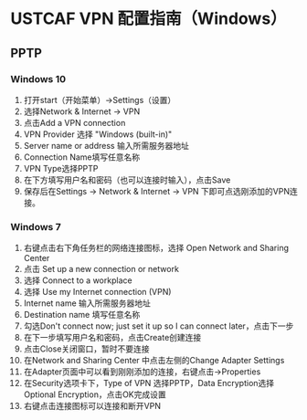 # USTCAF VPN 配置指南（Windows）

## PPTP

### Windows 10

1. 打开start（开始菜单）->Settings（设置）
2. 选择Network & Internet -> VPN
3. 点击Add a VPN connection
4. VPN Provider 选择 "Windows (built-in)"
5. Server name or address 输入所需服务器地址
6. Connection Name填写任意名称
7. VPN Type选择PPTP
8. 在下方填写用户名和密码（也可以连接时输入），点击Save
9. 保存后在Settings -> Network & Internet -> VPN 下即可点选刚添加的VPN连接。

### Windows 7

1. 右键点击右下角任务栏的网络连接图标，选择 Open Network and Sharing Center
2. 点击 Set up a new connection or network
3. 选择 Connect to a workplace
4. 选择 Use my Internet connection (VPN)
5. Internet name 输入所需服务器地址
6. Destination name 填写任意名称
7. 勾选Don't connect now; just set it up so I can connect later，点击下一步
8. 在下一步填写用户名和密码，点击Create创建连接
9. 点击Close关闭窗口，暂时不要连接
10. 在Network and Sharing Center 中点击左侧的Change Adapter Settings
11. 在Adapter页面中可以看到刚刚添加的连接，右键点击->Properties
12. 在Security选项卡下，Type of VPN 选择PPTP，Data Encryption选择Optional Encryption，点击OK完成设置
13. 右键点击连接图标可以连接和断开VPN
